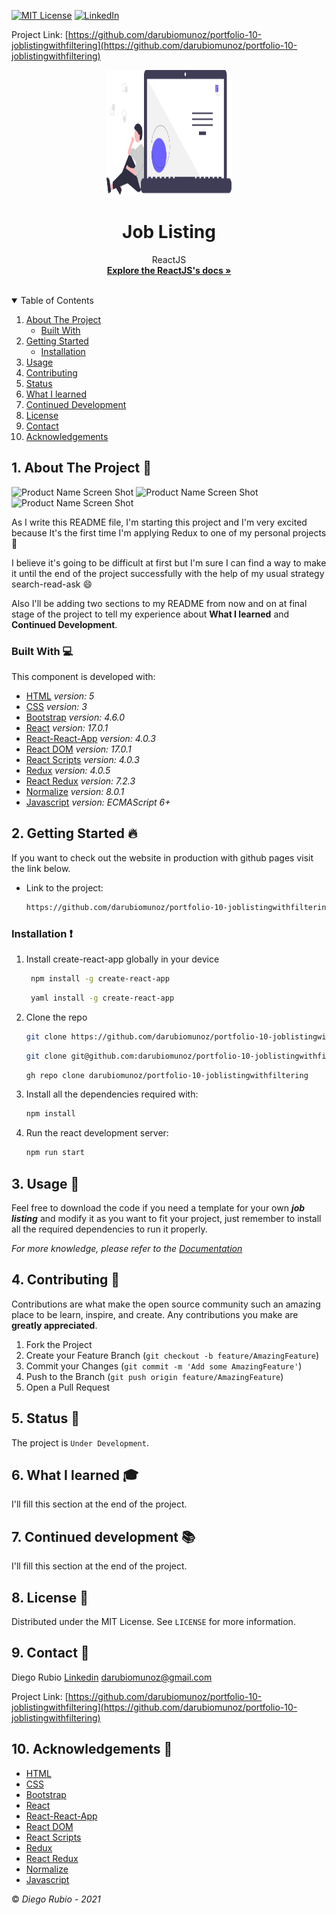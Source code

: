 [![MIT License][license-shield]][license-url]
[![LinkedIn][linkedin-shield]][linkedin-url]

<!-- PROJECT LOGO -->
Project Link: [https://github.com/darubiomunoz/portfolio-10-joblistingwithfiltering](https://github.com/darubiomunoz/portfolio-10-joblistingwithfiltering)
<br />
<p align="center">
  <a href="https://github.com/darubiomunoz/portfolio-10-joblistingwithfiltering">
    <img src="./src/assets/images/readme-logo.svg" alt="Logo" width="200" height="200">
  </a>
  <h1 align="center">Job Listing</h1>
  <p align="center">
    ReactJS
    <br />
    <a href="https://reactjs.org/docs/getting-started.html"><strong>Explore the ReactJS's docs »</strong></a>
    <br />
    <br />
  </p>
</p>

<!-- TABLE OF CONTENTS -->
<details open="open">
  <summary>Table of Contents</summary>
  <ol>
    <li>
      <a href="#about-the-project">About The Project</a>
      <ul>
        <li><a href="#built-with">Built With</a></li>
      </ul>
    </li>
    <li>
      <a href="#getting-started">Getting Started</a>
      <ul>
        <li><a href="#installation">Installation</a></li>
      </ul>
    </li>
    <li><a href="#usage">Usage</a></li>
    <li><a href="#contributing">Contributing</a></li>
    <li><a href="#status">Status</a></li>
    <li><a href="#what-i-learned">What I learned</a></li>
    <li><a href="#continued-development">Continued Development</a></li>
    <li><a href="#license">License</a></li>
    <li><a href="#contact">Contact</a></li>
    <li><a href="#acknowledgements">Acknowledgements</a></li>
  </ol>
</details>

<!-- ABOUT THE PROJECT -->
## 1. About The Project :round_pushpin:

![Product Name Screen Shot][product-screenshot]
![Product Name Screen Shot][product-screenshot-frontend]
![Product Name Screen Shot][product-screenshot-mobile]

As I write this README file, I'm starting this project and I'm very excited because It's the first time I'm applying Redux to one of my personal projects :stars:

I believe it's going to be difficult at first but I'm sure I can find a way to make it until the end of the project successfully with the help of my usual strategy search-read-ask :smile:

Also I'll be adding two sections to my README from now and on at final stage of the project to tell my experience about **What I learned** and **Continued Development**.
### Built With :computer:

This component is developed with:

* [HTML](https://developer.mozilla.org/en-US/docs/Web/Guide/HTML/HTML5) _version: 5_
* [CSS](https://developer.mozilla.org/en-US/docs/Web/CSS/Reference) _version: 3_
* [Bootstrap](https://getbootstrap.com/) _version: 4.6.0_
* [React](https://reactjs.org/) _version: 17.0.1_
* [React-React-App](https://create-react-app.dev/) _version: 4.0.3_
* [React DOM](https://reactjs.org/docs/react-dom.html) _version: 17.0.1_
* [React Scripts](https://create-react-app.dev/docs/available-scripts/) _version: 4.0.3_
* [Redux](https://redux.js.org/) _version: 4.0.5_
* [React Redux](https://react-redux.js.org/) _version: 7.2.3_
* [Normalize](https://necolas.github.io/normalize.css/) _version: 8.0.1_
* [Javascript](https://developer.mozilla.org/en-US/docs/Web/javascript) _version: ECMAScript 6+_

<!-- GETTING STARTED -->
## 2. Getting Started :fire:

If you want to check out the website in production with github pages visit the link below.

* Link to the project:
  ```sh
  https://github.com/darubiomunoz/portfolio-10-joblistingwithfiltering
  ```

### Installation  :exclamation:

1. Install create-react-app globally in your device
   ```sh
    npm install -g create-react-app
   ```
   ```sh
    yaml install -g create-react-app
   ```

2. Clone the repo
   ```sh
   git clone https://github.com/darubiomunoz/portfolio-10-joblistingwithfiltering.git
   ```
   ```sh
   git clone git@github.com:darubiomunoz/portfolio-10-joblistingwithfiltering.git
   ```
   ```sh
   gh repo clone darubiomunoz/portfolio-10-joblistingwithfiltering
   ```

3. Install all the dependencies required with:
   ```sh
   npm install
   ```

4. Run the react development server:
    ```sh
    npm run start
    ```
<!-- USAGE EXAMPLES -->
## 3. Usage :star2:

Feel free to download the code if you need a template for your own ***job listing*** and modify it as you want to fit your project, just remember to install all the required dependencies to run it properly.

_For more knowledge, please refer to the [Documentation](https://reactjs.org/)_

<!-- CONTRIBUTING -->
## 4. Contributing :tada:

Contributions are what make the open source community such an amazing place to be learn, inspire, and create. Any contributions you make are **greatly appreciated**.

1. Fork the Project
2. Create your Feature Branch (`git checkout -b feature/AmazingFeature`)
3. Commit your Changes (`git commit -m 'Add some AmazingFeature'`)
4. Push to the Branch (`git push origin feature/AmazingFeature`)
5. Open a Pull Request

<!-- Status -->
## 5. Status :memo:

The project is `Under Development`.

<!-- WHAT I LEARNED -->
## 6. What I learned :mortar_board:

I'll fill this section at the end of the project.


<!-- CONTINUED DEVELOPMENT -->
## 7. Continued development :books:

I'll fill this section at the end of the project.


<!-- LICENSE -->
## 8. License :memo:

Distributed under the MIT License. See `LICENSE` for more information.

<!-- CONTACT -->
## 9. Contact :e-mail:

Diego Rubio
[Linkedin](https://www.linkedin.com/in/darmdev/)
darubiomunoz@gmail.com

Project Link: [https://github.com/darubiomunoz/portfolio-10-joblistingwithfiltering](https://github.com/darubiomunoz/portfolio-10-joblistingwithfiltering)

<!-- ACKNOWLEDGEMENTS -->
## 10. Acknowledgements :clap:


* [HTML](https://developer.mozilla.org/en-US/docs/Web/Guide/HTML/HTML5)
* [CSS](https://developer.mozilla.org/en-US/docs/Web/CSS/Reference)
* [Bootstrap](https://getbootstrap.com/)
* [React](https://reactjs.org/)
* [React-React-App](https://create-react-app.dev/) 
* [React DOM](https://reactjs.org/docs/react-dom.html)
* [React Scripts](https://create-react-app.dev/docs/available-scripts/)
* [Redux](https://redux.js.org/)
* [React Redux](https://react-redux.js.org/)
* [Normalize](https://necolas.github.io/normalize.css/)
* [Javascript](https://developer.mozilla.org/en-US/docs/Web/javascript)

:copyright: _Diego Rubio - 2021_

<!-- MARKDOWN LINKS & IMAGES -->
<!-- https://www.markdownguide.org/basic-syntax/#reference-style-links -->

[license-shield]: https://img.shields.io/github/license/othneildrew/Best-README-Template.svg?style=for-the-badge
[license-url]: https://github.com/darubiomunoz/portfolio-06-profilecardcomponent/blob/master/LICENSE
[linkedin-shield]: https://img.shields.io/badge/-LinkedIn-black.svg?style=for-the-badge&logo=linkedin&colorB=555
[linkedin-url]: https://www.linkedin.com/in/darmdev/
[product-screenshot]: ./src/assets/code.png/
[product-screenshot-frontend]: ./src/assets/screenshot.jpg
[product-screenshot-mobile]: ./src/assets/screenshot-mobile.jpg